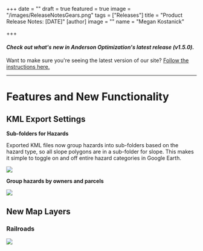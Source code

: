 +++
date = ""
draft = true
featured = true
image = "/images/ReleaseNotesGears.png"
tags = ["Releases"]
title = "Product Release Notes: [DATE]"
[author]
image = ""
name = "Megan Kostanick"

+++
#### _Check out what's new in Anderson Optimization's latest release (v1.5.0)._

Want to make sure you're seeing the latest version of our site? [Follow the instructions here.](https://docs.andersonopt.com/Prospect/VersionReleaseNotes/latestversion/ "Get Latest Version")

***

# **Features and New Functionality**

## KML Export Settings

**Sub-folders for Hazards**

Exported KML files now group hazards into sub-folders based on the hazard type, so all slope polygons are in a sub-folder for slope. This makes it simple to toggle on and off entire hazard categories in Google Earth. 

![](/images/kmlexport_hazardfolders.png)

**Group hazards by owners and parcels**

![](/images/groupbyowners_parcels.png)

## **New Map Layers**

### Railroads

![](/images/railroads.png)
